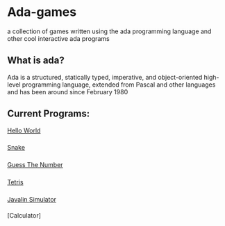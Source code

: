 # Ada-games
a collection of games written using the ada programming language and other cool interactive ada programs
## What is ada?
Ada is a structured, statically typed, imperative, and object-oriented high-level programming language, extended from Pascal and other languages and has been around since February 1980
## Current Programs:
[Hello World](https://github.com/DillonDepeel/Ada-games/blob/main/hello%20World.adb)
###
[Snake](https://github.com/DillonDepeel/Ada-games/blob/main/snake.ada)
###
[Guess The Number](https://github.com/DillonDepeel/Ada-games/blob/main/GuessingGame.ada)
###
[Tetris](https://github.com/DillonDepeel/Ada-games/blob/main/Tetris.ada)
###
[Javalin Simulator](https://github.com/DillonDepeel/Ada-games/blob/main/Javalin%20sim.ada)
####
[Calculator]
